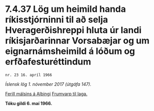 # 7.4.37 Lög um heimild handa ríkisstjórninni til að selja Hveragerðishreppi hluta úr landi ríkisjarðarinnar Vorsabæjar og um eignarnámsheimild á lóðum og erfðafesturéttindum

`nr. 23 16. apríl 1966`

_Íslensk lög 1. nóvember 2017 (útgáfa 147)._

[Ferill málsins á Alþingi](https://www.althingi.is/thingstorf/thingmalalistar-eftir-thingum/ferill/?ltg=86&mnr=104)
[Frumvarp til laga.](https://www.althingi.is/altext/86/s/pdf/0224.pdf)

**Tóku gildi 6. maí 1966.**

